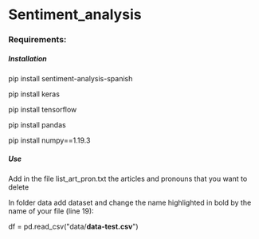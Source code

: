 <h1>Sentiment_analysis</h1>
<h3>Requirements:</h3>
<h5>Installation</h5>
<p>pip install sentiment-analysis-spanish</p>
<p>pip install keras</p>
<p>pip install tensorflow</p>
<p>pip install pandas</p>
<p>pip install numpy==1.19.3</p>
<h5>Use</h5>
<p>Add in the file list_art_pron.txt the articles and pronouns that you want to delete</p>
<p>In folder data add dataset and change the name highlighted in bold by the name of your file (line 19):</p>
<p>df = pd.read_csv("data/<strong>data-test.csv</strong>")</p>
